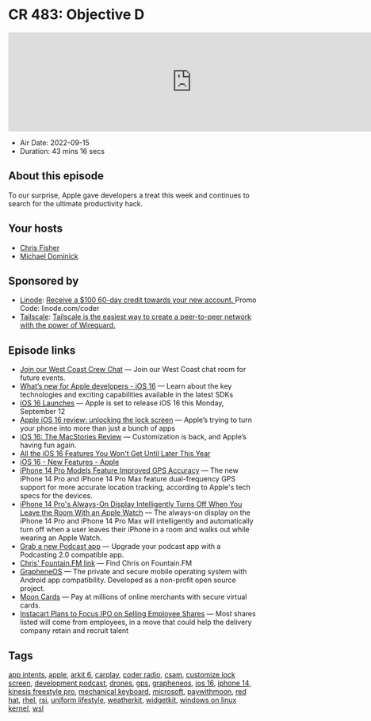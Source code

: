 # CR 483: Objective D

<iframe src="https://player.fireside.fm/v2/MLf2ZzhC+F_GHPhXH?theme=dark" width="740" height="200" frameborder="0" scrolling="no"></iframe>

* Air Date: 2022-09-15
* Duration: 43 mins 16 secs

## About this episode

To our surprise, Apple gave developers a treat this week and continues to search for the ultimate productivity hack.

## Your hosts
* [Chris Fisher](https://coder.show/hosts/chrislas)
* [Michael Dominick](https://coder.show/hosts/michael)

## Sponsored by

  * [Linode](https://linode.com/coder): [Receive a $100 60-day credit towards your new account. ](https://linode.com/coder) Promo Code: linode.com/coder
  * [Tailscale](https://tailscale.com/coder): [Tailscale is the easiest way to create a peer-to-peer network with the power of Wireguard. ](https://tailscale.com/coder)



## Episode links

  * [Join our West Coast Crew Chat](http://bit.ly/westcoastcrew "Join our West Coast Crew Chat") — Join our West Coast chat room for future events.
  * [What’s new for Apple developers - iOS 16](https://developer.apple.com/whats-new/ "What’s new for Apple developers - iOS 16") — Learn about the key technologies and exciting capabilities available in the latest SDKs 
  * [iOS 16 Launches](https://www.macrumors.com/2022/09/11/ios-16-features-preview/ "iOS 16 Launches") — Apple is set to release iOS 16 this Monday, September 12
  * [Apple iOS 16 review: unlocking the lock screen](https://www.theverge.com/23347903/ios-16-review-iphone-apple "Apple iOS 16 review: unlocking the lock screen") — Apple’s trying to turn your phone into more than just a bunch of apps 
  * [iOS 16: The MacStories Review](https://www.macstories.net/stories/ios-16-the-macstories-review/ "iOS 16: The MacStories Review") — Customization is back, and Apple’s having fun again.
  * [All the iOS 16 Features You Won't Get Until Later This Year](https://www.macrumors.com/2022/09/11/delayed-ios-16-features/ "All the iOS 16 Features You Won't Get Until Later This Year")
  * [iOS 16 - New Features - Apple](https://www.apple.com/ios/ios-16/features/ "iOS 16 - New Features - Apple")
  * [iPhone 14 Pro Models Feature Improved GPS Accuracy](https://www.macrumors.com/2022/09/10/iphone-14-pro-dual-frequency-gps/ "iPhone 14 Pro Models Feature Improved GPS Accuracy") — The new iPhone 14 Pro and iPhone 14 Pro Max feature dual-frequency GPS support for more accurate location tracking, according to Apple's tech specs for the devices. 
  * [iPhone 14 Pro's Always-On Display Intelligently Turns Off When You Leave the Room With an Apple Watch](https://www.macrumors.com/2022/09/12/iphone-14-pro-always-on-display-apple-watch/ "iPhone 14 Pro's Always-On Display Intelligently Turns Off When You Leave the Room With an Apple Watch") — The always-on display on the iPhone 14 Pro and ‌iPhone 14 Pro‌ Max will intelligently and automatically turn off when a user leaves their iPhone in a room and walks out while wearing an Apple Watch.
  * [Grab a new Podcast app](https://podcastindex.org/apps?appTypes=app&elements=Value "Grab a new Podcast app") — Upgrade your podcast app with a Podcasting 2.0 compatible app.
  * [Chris' Fountain.FM link](https://fountain.fm/refer/chrislas-e72160c3c5 "Chris' Fountain.FM link") — Find Chris on Fountain.FM
  * [GrapheneOS](https://grapheneos.org/ "GrapheneOS") — The private and secure mobile operating system with Android app compatibility. Developed as a non-profit open source project.
  * [Moon Cards](https://paywithmoon.com/ "Moon Cards") — Pay at millions of online merchants with secure virtual cards. 
  * [Instacart Plans to Focus IPO on Selling Employee Shares](https://www.wsj.com/articles/instacart-plans-to-focus-ipo-on-selling-employee-shares-11663581602?mod=djemalertNEWS "Instacart Plans to Focus IPO on Selling Employee Shares") — Most shares listed will come from employees, in a move that could help the delivery company retain and recruit talent 



## Tags

[app intents](https://coder.show/tags/app%20intents), [apple](https://coder.show/tags/apple), [arkit 6](https://coder.show/tags/arkit%206), [carplay](https://coder.show/tags/carplay), [coder radio](https://coder.show/tags/coder%20radio), [csam](https://coder.show/tags/csam), [customize lock screen](https://coder.show/tags/customize%20lock%20screen), [development podcast](https://coder.show/tags/development%20podcast), [drones](https://coder.show/tags/drones), [gps](https://coder.show/tags/gps), [grapheneos](https://coder.show/tags/grapheneos), [ios 16](https://coder.show/tags/ios%2016), [iphone 14](https://coder.show/tags/iphone%2014), [kinesis freestyle pro](https://coder.show/tags/kinesis%20freestyle%20pro), [mechanical keyboard](https://coder.show/tags/mechanical%20keyboard), [microsoft](https://coder.show/tags/microsoft), [paywithmoon](https://coder.show/tags/paywithmoon), [red hat](https://coder.show/tags/red%20hat), [rhel](https://coder.show/tags/rhel), [rsi](https://coder.show/tags/rsi), [uniform lifestyle](https://coder.show/tags/uniform%20lifestyle), [weatherkit](https://coder.show/tags/weatherkit), [widgetkit](https://coder.show/tags/widgetkit), [windows on linux kernel](https://coder.show/tags/windows%20on%20linux%20kernel), [wsl](https://coder.show/tags/wsl)